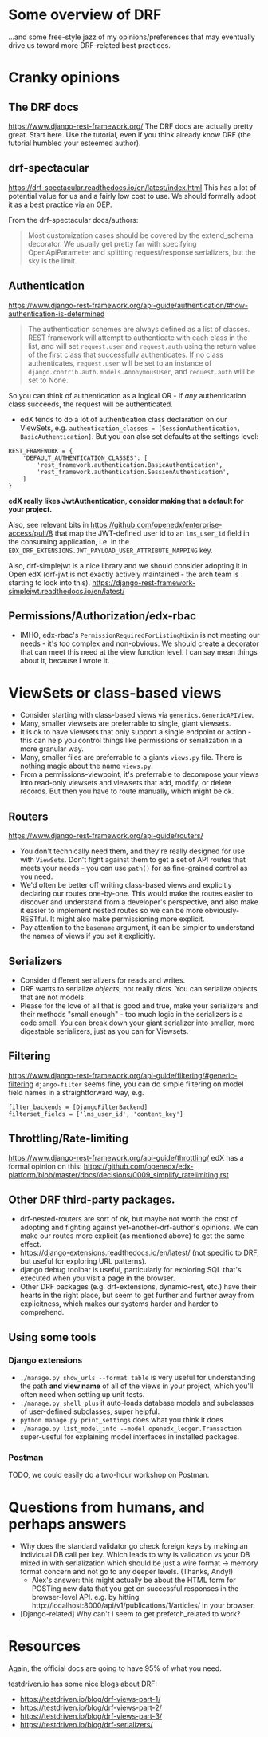 # Some overview of DRF
...and some free-style jazz of my opinions/preferences that may eventually
drive us toward more DRF-related best practices.

# Cranky opinions

## The DRF docs
https://www.django-rest-framework.org/
The DRF docs are actually pretty great.  Start here.  Use the tutorial, even if
you think already know DRF (the tutorial humbled your esteemed author).

## drf-spectacular
https://drf-spectacular.readthedocs.io/en/latest/index.html
This has a lot of potential value for us and a fairly low cost to use.
We should formally adopt it as a best practice via an OEP.

From the drf-spectacular docs/authors:
>Most customization cases should be covered by the extend_schema decorator. We usually get pretty far with specifying OpenApiParameter and splitting request/response serializers, but the sky is the limit.

## Authentication
https://www.django-rest-framework.org/api-guide/authentication/#how-authentication-is-determined
>The authentication schemes are always defined as a list of classes. 
REST framework will attempt to authenticate with each class in the list, 
and will set `request.user` and `request.auth` using the return value of the first class that successfully authenticates.
If no class authenticates, `request.user` will be set to an instance of 
`django.contrib.auth.models.AnonymousUser`, and `request.auth` will be set to None.

So you can think of authentication as a logical OR - if _any_ authentication class
succeeds, the request will be authenticated.

- edX tends to do a lot of authentication class declaration on our ViewSets, e.g.
`authentication_classes = [SessionAuthentication, BasicAuthentication]`.  But you can also set defaults
at the settings level:
```
REST_FRAMEWORK = {
    'DEFAULT_AUTHENTICATION_CLASSES': [
        'rest_framework.authentication.BasicAuthentication',
        'rest_framework.authentication.SessionAuthentication',
    ]
}
```
**edX really likes JwtAuthentication, consider making that a default for your project.**

Also, see relevant bits in https://github.com/openedx/enterprise-access/pull/8
that map the JWT-defined user id to an `lms_user_id` field in the consuming application, i.e.
in the `EDX_DRF_EXTENSIONS.JWT_PAYLOAD_USER_ATTRIBUTE_MAPPING` key.

Also, drf-simplejwt is a nice library and we should
consider adopting it in Open edX (drf-jwt is not exactly actively maintained -
the arch team is starting to look into this).
https://django-rest-framework-simplejwt.readthedocs.io/en/latest/

## Permissions/Authorization/edx-rbac
- IMHO, edx-rbac's `PermissionRequiredForListingMixin` is not meeting our needs - it's too complex and non-obvious.  We should create a decorator that can meet this need at the view function level.  I can say mean things about it, because I wrote it.

# ViewSets or class-based views
- Consider starting with class-based views via `generics.GenericAPIView`.
- Many, smaller viewsets are preferrable to single, giant viewsets.
- It is ok to have viewsets that only support a single endpoint or action - this
can help you control things like permissions or serialization in a more granular way.
- Many, smaller files are preferrable to a giants `views.py` file.  There is nothing
magic about the name `views.py`.
- From a permissions-viewpoint, it's preferrable to decompose your views into read-only viewsets and viewsets
that add, modify, or delete records.  But then you have to route manually, which might be ok.

## Routers
https://www.django-rest-framework.org/api-guide/routers/
- You don't technically need them, and they're really designed for use with `ViewSets`.
  Don't fight against them to get a  set of API routes that meets your needs - you can use `path()` for
  as fine-grained control as you need.
- We'd often be better off writing class-based views and explicitly declaring
  our routes one-by-one.  This would make the routes easier to
  discover and understand from a developer's perspective,
  and also make it easier to implement nested routes so we
  can be more obviously-RESTful.  It might also make permissioning more explicit.
- Pay attention to the `basename` argument, it can be simpler to understand the
  names of views if you set it explicitly.

## Serializers
- Consider different serializers for reads and writes.
- DRF wants to serialize _objects_, not really _dicts_. You can serialize objects that are not models.
- Please for the love of all that is good and true, make your serializers
and their methods "small enough" - too much logic in the serializers is a code smell.
You can break down your giant serializer into smaller, more digestable serializers,
just as you can for Viewsets.

## Filtering
https://www.django-rest-framework.org/api-guide/filtering/#generic-filtering
`django-filter` seems fine, you can do simple filtering on model field names
in a straightforward way, e.g.
```
filter_backends = [DjangoFilterBackend]
filterset_fields = ['lms_user_id', 'content_key']
```

## Throttling/Rate-limiting
https://www.django-rest-framework.org/api-guide/throttling/
edX has a formal opinion on this: https://github.com/openedx/edx-platform/blob/master/docs/decisions/0009_simplify_ratelimiting.rst


## Other DRF third-party packages.
- drf-nested-routers are sort of ok, but maybe not worth the cost of adopting and fighting against yet-another-drf-author's opinions.  We can make our routes more explicit (as mentioned above) to get the same effect.
- https://django-extensions.readthedocs.io/en/latest/  (not specific to DRF, but useful for exploring URL patterns).
- django debug toolbar is useful, particularly for exploring SQL that's executed when you visit a page in the browser.
- Other DRF packages (e.g. drf-extensions, dynamic-rest, etc.) have their hearts in the right place, but seem to get further and further away from explicitness, which makes our systems harder and harder to comprehend.

## Using some tools
### Django extensions
- `./manage.py show_urls --format table` is very useful for understanding the path **and view name** of all of the views in your project,
  which you'll often need when setting up unit tests.
- `./manage.py shell_plus` it auto-loads database models and subclasses of user-defined subclasses, super helpful.
- `python manage.py print_settings` does what you think it does
- `./manage.py list_model_info --model openedx_ledger.Transaction` super-useful for explaining model interfaces in installed packages.

### Postman
TODO, we could easily do a two-hour workshop on Postman.


# Questions from humans, and perhaps answers
- Why does the standard validator go check foreign keys by making an individual DB call per key.
  Which leads to why is validation vs your DB mixed in with serialization which should
  be just a wire format -> memory format concern and not go to any deeper levels.  (Thanks, Andy!)
  - Alex's answer: this might actually be about the HTML form for POSTing new data that you get on
  successful responses in the browser-level API. e.g. by hitting http://localhost:8000/api/v1/publications/1/articles/
  in your browser.
- [Django-related] Why can't I seem to get prefetch_related to work?

# Resources
Again, the official docs are going to have 95% of what you need.

testdriven.io has some nice blogs about DRF:
- https://testdriven.io/blog/drf-views-part-1/
- https://testdriven.io/blog/drf-views-part-2/
- https://testdriven.io/blog/drf-views-part-3/
- https://testdriven.io/blog/drf-serializers/